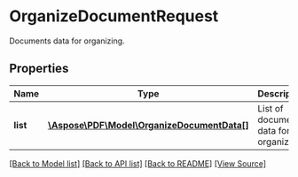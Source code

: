 ﻿# OrganizeDocumentRequest
Documents data for organizing.

## Properties
Name | Type | Description | Notes
------------ | ------------- | ------------- | -------------
**list** | [**\Aspose\PDF\Model\OrganizeDocumentData[]**](OrganizeDocumentData.md) | List of document data for organizing. | 

[[Back to Model list]](../README.md#documentation-for-models) [[Back to API list]](../README.md#documentation-for-api-endpoints) [[Back to README]](../README.md) [[View Source]](../src/Aspose/PDF/Model/OrganizeDocumentRequest.php)

